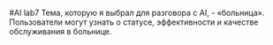 #AI lab7
Тема, которую я выбрал для разговора с AI, - «больница».
Пользователи могут узнать о статусе, эффективности и качестве обслуживания в больнице.